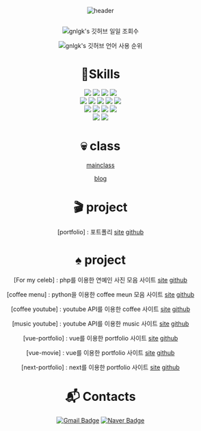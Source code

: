 <div align="center">

<!-- 상단바 -->
![header](https://github.com/gnlgk/gnlgk/assets/161431748/6b54c1d6-9171-4b95-8f55-0f2ad6449b65)

##

<!-- 깃허브 일일 조회수 -->
![gnlgk's 깃허브 일일 조회수](https://hits.seeyoufarm.com/api/count/incr/badge.svg?url=https%3A%2F%2Fgithub.com%2Fgjbae1212%2Fhit-counter&count_bg=%23859FDA&title_bg=%231541A4&icon=&icon_color=%23E7E7E7&title=hits&edge_flat=false)

<!-- 깃허브 언어 사용 순위 -->
![gnlgk's 깃허브 언어 사용 순위](https://github-readme-stats.vercel.app/api/top-langs/?username=gnlgk&layout=compact&theme=dark)


<!-- 스킬 -->

# 💎Skills

<img src="https://img.shields.io/badge/html5-E34F26?style=for-the-badge&logo=html5&logoColor=white"> 
  <img src="https://img.shields.io/badge/css-1572B6?style=for-the-badge&logo=css3&logoColor=white"> 
  <img src="https://img.shields.io/badge/javascript-F7DF1E?style=for-the-badge&logo=javascript&logoColor=black"> 
  <img src="https://img.shields.io/badge/jquery-0769AD?style=for-the-badge&logo=jquery&logoColor=white">
  <br>
  <img src="https://img.shields.io/badge/php-%23404d59.svg?style=for-the-badge&logo=express&logoColor=%2361DAFB">
  <img src="https://img.shields.io/badge/python-3776AB?style=for-the-badge&logo=python&logoColor=white"> 
  <img src="https://img.shields.io/badge/mongoDB-47A248?style=for-the-badge&logo=MongoDB&logoColor=white">
 <img src="https://img.shields.io/badge/Tailwind_CSS-38B2AC?style=for-the-badge&logo=tailwind-css&logoColor=white">
 <img src="https://img.shields.io/badge/scss-FFCA28?style=for-the-badge&logo=scss-css&logoColor=white">
  <br>
 <img src="https://img.shields.io/badge/react-61DAFB?style=for-the-badge&logo=react&logoColor=black"> 
  <img src="https://img.shields.io/badge/vue.js-4FC08D?style=for-the-badge&logo=vue.js&logoColor=white"> 
 <img src="https://img.shields.io/badge/Next-black?style=for-the-badge&logo=next.js&logoColor=white">
  <img src="https://img.shields.io/badge/node.js-339933?style=for-the-badge&logo=Node.js&logoColor=white">
  <br>
  <img src="https://img.shields.io/badge/github-181717?style=for-the-badge&logo=github&logoColor=white">
   <img src="https://img.shields.io/badge/firebase-F80000?style=for-the-badge&logo=firebase&logoColor=white">
 


# 💀 class

[mainclass](https://gnlgk.github.io/class2024/)

[blog](https://gnlgk.github.io/)

# 🎬 project

[portfolio] : 포트폴리 [site](https://gnlgk.github.io/portfolio/index6.html) [github](https://github.com/gnlgk/portfolio)   

# ♠️ project

[For my celeb] : php를 이용한 연예인 사진 모음 사이트 [site](http://wlsdks.dothome.co.kr/) [github](https://github.com/gnlgk/formyceleb)    

[coffee menu] : python을 이용한 coffee meun 모음 사이트 [site](https://coffee-api-rosy.vercel.app/) [github](https://github.com/gnlgk/coffee-api)     

[coffee youtube] : youtube API를 이용한 coffee 사이트 [site](https://attraction-xi.vercel.app/) [github](https://github.com/gnlgk/attraction)       

[music youtube] : youtube API를 이용한 music 사이트 [site](https://music-youtube-chi.vercel.app/) [github](https://github.com/gnlgk/Music-youtube) 

[vue-portfolio] : vue를 이용한 portfolio 사이트 [site](https://vue-first-three.vercel.app/) [github](https://github.com/gnlgk/vue-first)  

[vue-movie] : vue를 이용한 portfolio 사이트 [site](https://vue-movie-virid.vercel.app/) [github](https://github.com/gnlgk/vue-movie)    

[next-portfolio] : next를 이용한 portfolio 사이트 [site](https://next-site-beryl-gamma.vercel.app/) [github](https://github.com/gnlgk/next-site)       



#


 
# :mailbox_with_mail: Contacts
[![Gmail Badge](https://img.shields.io/badge/Gmail-d14836?style=flat-square&logo=Gmail&logoColor=white&link=mailto:gnlgk@gmail.com)](mailto:fdcwrt@gmail.com)
[![Naver Badge](https://img.shields.io/badge/Naver-03C75A?style=flat-square&logo=Naver&logoColor=white&link=mailto:gnlgk@naver.com)](mailto:fdcwrt@naver.com)

 


